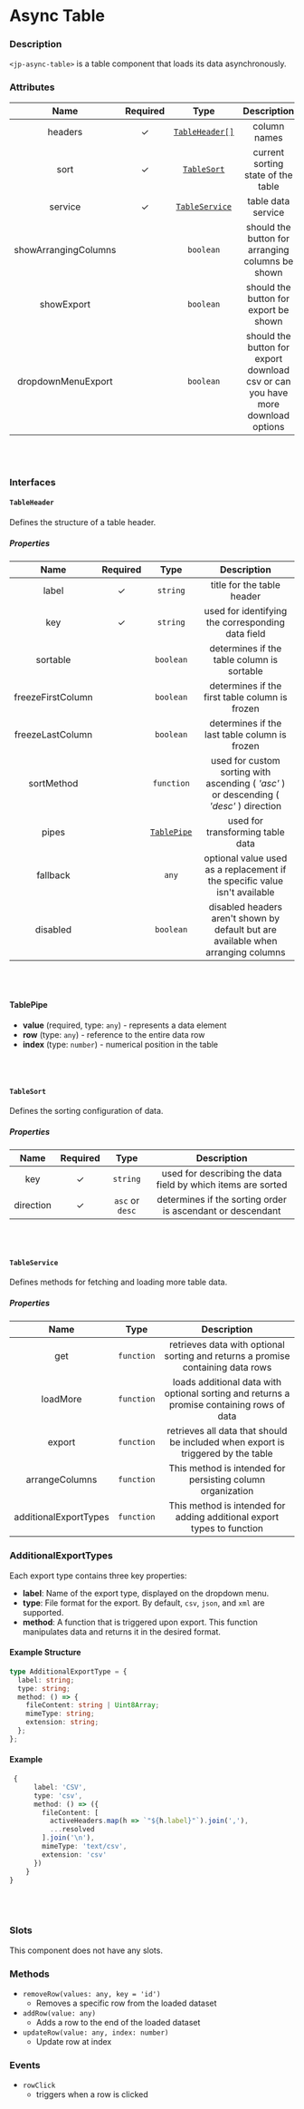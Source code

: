 # Async Table

### Description

`<jp-async-table>` is a table component that loads its data asynchronously.

### Attributes

|       **Name**       | **Required** |            **Type**             |                                 **Description**                                 |
|:--------------------:|:------------:|:-------------------------------:|:-------------------------------------------------------------------------------:|
|       headers        |      ✓       | [`TableHeader[]`](#tableheader) |                                  column names                                   |
|         sort         |      ✓       |    [`TableSort`](#tablesort)    |                       current sorting state of the table                        |
|       service        |      ✓       | [`TableService`](#tableservice) |                               table data service                                |
| showArrangingColumns |              |            `boolean`            |                should the button for arranging columns be shown                 |
|      showExport      |              |            `boolean`            |                      should the button for export be shown                      |
|  dropdownMenuExport  |              |            `boolean`            | should the button for export download csv or can you have more download options |

<br></br>

### Interfaces

#### `TableHeader`

Defines the structure of a table header.

##### Properties

|     **Name**      | **Required** |         **Type**          |                                     **Description**                                     |
|:-----------------:|:------------:|:-------------------------:|:---------------------------------------------------------------------------------------:|
|       label       |      ✓       |         `string`          |                               title for the table header                                |
|        key        |      ✓       |         `string`          |                    used for identifying the corresponding data field                    |
|     sortable      |              |         `boolean`         |                       determines if the table column is sortable                        |
| freezeFirstColumn |              |         `boolean`         |                     determines if the first table column is frozen                      |
| freezeLastColumn  |              |         `boolean`         |                      determines if the last table column is frozen                      |
|    sortMethod     |              |        `function`         | used for custom sorting with ascending ( _'asc'_ ) or descending ( _'desc'_ ) direction |
|       pipes       |              | [`TablePipe`](#tablepipe) |                            used for transforming table data                             |
|     fallback      |              |           `any`           |       optional value used as a replacement if the specific value isn't available        |
|     disabled      |              |         `boolean`         |    disabled headers aren't shown by default but are available when arranging columns    |

<br></br>

#### TablePipe

- **value** (required, type: `any`) - represents a data element
- **row** (type: `any`) - reference to the entire data row
- **index** (type: `number`) - numerical position in the table

<br></br>

#### `TableSort`

Defines the sorting configuration of data.

##### Properties

| **Name**  | **Required** |    **Type**     |                       **Description**                        |
|:---------:|:------------:|:---------------:|:------------------------------------------------------------:|
|    key    |      ✓       |    `string`     | used for describing the data field by which items are sorted |
| direction |      ✓       | `asc` or `desc` |  determines if the sorting order is ascendant or descendant  |

<br></br>

#### `TableService`

Defines methods for fetching and loading more table data.

##### Properties

|       **Name**        |  **Type**  |                                      **Description**                                      |
|:---------------------:|:----------:|:-----------------------------------------------------------------------------------------:|
|          get          | `function` |      retrieves data with optional sorting and returns a promise containing data rows      |
|       loadMore        | `function` | loads additional data with optional sorting and returns a promise containing rows of data |
|        export         | `function` |     retrieves all data that should be included when export is triggered by the table      |
|    arrangeColumns     | `function` |                This method is intended for persisting column organization                 |
| additionalExportTypes | `function` |          This method is intended for adding additional export types to function           |

### AdditionalExportTypes

Each export type contains three key properties:

- **label**: Name of the export type, displayed on the dropdown menu.
- **type**: File format for the export. By default, `csv`, `json`, and `xml` are supported.
- **method**: A function that is triggered upon export. This function manipulates data and returns it in the desired
  format.

#### Example Structure

```typescript
type AdditionalExportType = {
  label: string;
  type: string; 
  method: () => {
    fileContent: string | Uint8Array; 
    mimeType: string;
    extension: string;
  };
};
```
#### Example
```typescript
 {
      label: 'CSV',
      type: 'csv',
      method: () => ({
        fileContent: [
          activeHeaders.map(h => `"${h.label}"`).join(','),
          ...resolved
        ].join('\n'),
        mimeType: 'text/csv',
        extension: 'csv'
      })
    }
}
```

<br></br>

### Slots

This component does not have any slots.

### Methods

- `removeRow(values: any, key = 'id')`
    - Removes a specific row from the loaded dataset
- `addRow(value: any)`
    - Adds a row to the end of the loaded dataset
- `updateRow(value: any, index: number)`
    - Update row at index

### Events

- `rowClick`
    - triggers when a row is clicked
